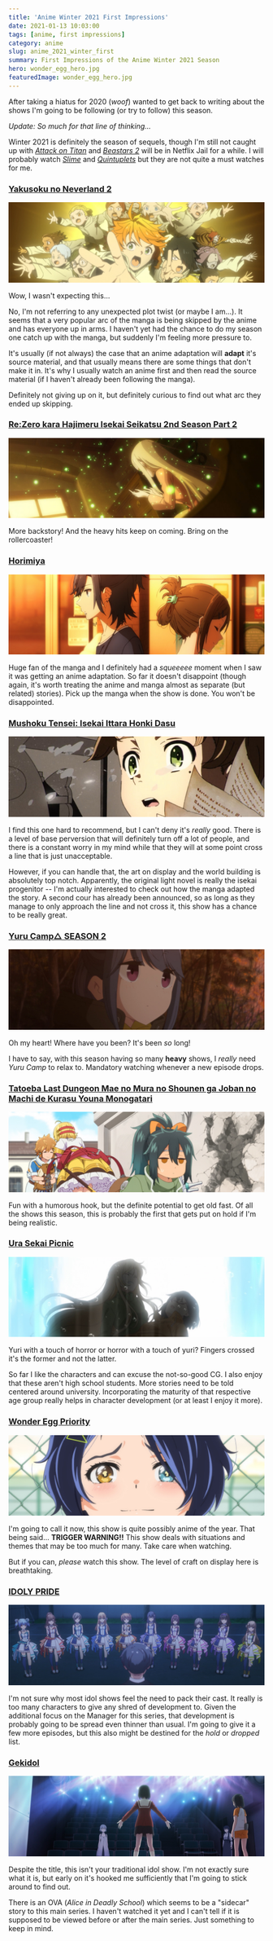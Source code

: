 ```yaml
---
title: 'Anime Winter 2021 First Impressions'
date: 2021-01-13 10:03:00
tags: [anime, first impressions]
category: anime
slug: anime_2021_winter_first
summary: First Impressions of the Anime Winter 2021 Season
hero: wonder_egg_hero.jpg
featuredImage: wonder_egg_hero.jpg
---
```

After taking a hiatus for 2020 (*woof*) wanted to get back to writing about the shows I'm going to be following (or try to follow) this season. 

*Update: So much for that line of thinking...*

Winter 2021 is definitely the season of sequels, though I'm still not caught up with [*Attack on Titan*](https://anilist.co/anime/110277/Shingeki-no-Kyojin-The-Final-Season/) and [*Beastars 2*](https://anilist.co/anime/114194/BEASTARS-2/) will be in Netflix Jail for a while. I will probably watch [*Slime*](https://anilist.co/anime/108511/Tensei-Shitara-Slime-Datta-Ken-2nd-Season/) and [*Quintuplets*](https://anilist.co/anime/109261/5Toubun-no-Hanayome-/) but they are not quite a must watches for me.

### [Yakusoku no Neverland 2](https://anilist.co/anime/108725)

![Yakusoku no Neverland 2](banners/neverland.jpg "ew1920")

Wow, I wasn't expecting this...

No, I'm not referring to any unexpected plot twist (or maybe I am...).  It seems that a very popular arc of the manga is being skipped by the anime and has everyone up in arms. I haven't yet had the chance to do my season one catch up with the manga, but suddenly I'm feeling more pressure to.

It's usually (if not always) the case that an anime adaptation will **adapt** it's source material, and that usually means there are some things that don't make it in. It's why I usually watch an anime first and then read the source material (if I haven't already been following the manga).

Definitely not giving up on it, but definitely curious to find out what arc they ended up skipping.


### [Re:Zero kara Hajimeru Isekai Seikatsu 2nd Season Part 2](https://anilist.co/anime/119661)

![Re:Zero kara Hajimeru Isekai Seikatsu 2nd Season Part 2](banners/re_zero.jpg "ew1920")

More backstory! And the heavy hits keep on coming. Bring on the rollercoaster!


### [Horimiya](https://anilist.co/anime/124080)

![Horimiya](banners/horimiya.jpg "ew1920")

Huge fan of the manga and I definitely had a *squeeeee* moment when I saw it was getting an anime adaptation. So far it doesn't disappoint (though again, it's worth treating the anime and manga almost as separate (but related) stories).  Pick up the manga when the show is done. You won't be disappointed.


### [Mushoku Tensei: Isekai Ittara Honki Dasu](https://anilist.co/anime/108465)

![Mushoku Tensei: Isekai Ittara Honki Dasu](banners/mushoku.jpg "ew1920")

I find this one hard to recommend, but I can't deny it's *really* good. There is a level of base perversion that will definitely turn off a lot of people, and there is a constant worry in my mind while that they will at some point cross a line that is just unacceptable.

However, if you can handle that, the art on display and the world building is absolutely top notch. Apparently, the original light novel is really the isekai progenitor -- I'm actually interested to check out how the manga adapted the story.  A second cour has already been announced, so as long as they manage to only approach the line and not cross it, this show has a chance to be really great.



### [Yuru Camp△ SEASON 2](https://anilist.co/anime/104459)

![Yuru Camp△ SEASON 2](banners/lbc.jpg "ew1920")

Oh my heart! Where have you been? It's been *so* long!

I have to say, with this season having so many **heavy** shows, I *really* need *Yuru Camp* to relax to. Mandatory watching whenever a new episode drops.


### [Tatoeba Last Dungeon Mae no Mura no Shounen ga Joban no Machi de Kurasu Youna Monogatari](https://anilist.co/anime/112649)

![Tatoeba Last Dungeon Mae no Mura no Shounen ga Joban no Machi de Kurasu Youna Monogatari](banners/last_dungeon.jpg "ew1920")

Fun with a humorous hook, but the definite potential to get old fast. Of all the shows this season, this is probably the first that gets put on hold if I'm being realistic.


### [Ura Sekai Picnic](https://anilist.co/anime/116287)

![Ura Sekai Picnic](banners/op.jpg "ew1920")

Yuri with a touch of horror or horror with a touch of yuri? Fingers crossed it's the former and not the latter.

So far I like the characters and can excuse the not-so-good CG. I also enjoy that these aren't high school students. More stories need to be told centered around university. Incorporating the maturity of that respective age group really helps in character development (or at least I enjoy it more).



### [Wonder Egg Priority](https://anilist.co/anime/124845)

![Wonder Egg](banners/wonder_egg.jpg "ew1920")

I'm going to call it now, this show is quite possibly anime of the year. That being said... **TRIGGER WARNING!!** This show deals with situations and themes that may be too much for many. Take care when watching.

But if you can, *please* watch this show. The level of craft on display here is breathtaking.


### [IDOLY PRIDE](https://anilist.co/anime/113814)

![IDOLY PRIDE](banners/idoly_pride.jpg "ew1920")

I'm not sure why most idol shows feel the need to pack their cast. It really is too many characters to give any shred of development to. Given the additional focus on the Manager for this series, that development is probably going to be spread even thinner than usual. I'm going to give it a few more episodes, but this also might be destined for the *hold* or *dropped* list.

### [Gekidol](https://anilist.co/anime/124131)

![Gekidol](banners/gekidol.jpg "ew1920")


Despite the title, this isn't your traditional idol show. I'm not exactly sure what it is, but early on it's hooked me sufficiently that I'm going to stick around to find out.

There is an OVA (*Alice in Deadly School*) which seems to be a "sidecar" story to this main series.  I haven't watched it yet and I can't tell if it is supposed to be viewed before or after the main series.  Just something to keep in mind.

